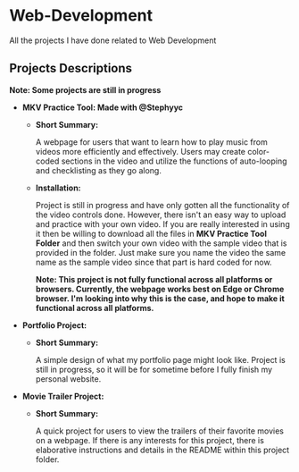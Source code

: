 # Web-Development #

All the projects I have done related to Web Development

## Projects Descriptions ##

**Note: Some projects are still in progress**

* **MKV Practice Tool: Made with @Stephyyc** 

  * **Short Summary:** 
  
     A webpage for users that want to learn how to play music from videos more efficiently and effectively.
     Users may create color-coded sections in the video and utilize the functions of auto-looping and checklisting as they go along.
  
  * **Installation:** 
  
     Project is still in progress and have only gotten all the functionality of the video controls done. However, there isn't an easy way
     to upload and practice with your own video. If you are really interested in using it then be willing to download all the files in 
     **MKV Practice Tool Folder** and then switch your own video with the sample video that is provided in the folder. Just make sure you 
     name the video the same name as the sample video since that part is hard coded for now. 

      **Note: This project is not fully functional across all platforms or browsers. Currently, the webpage works best on Edge or Chrome browser. I'm looking into why this is the case, and hope to make it functional across all platforms.**

* **Portfolio Project:** 

  * **Short Summary:** 
  
     A simple design of what my portfolio page might look like. Project is still in progress, so it will be for sometime before I fully
     finish my personal website. 
  
* **Movie Trailer Project:** 

  * **Short Summary:**
  
     A quick project for users to view the trailers of their favorite movies on a webpage. If there is any interests for this project, 
     there is elaborative instructions and details in the README within this project folder.


